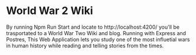 # World War 2 Wiki

By running Npm Run Start and locate to http://localhost:4200/ you'll be trasportated to a World War Two Wiki and blog.
Running with Express and Postres, This Web Application lets you study one of the most influetial wars in human history while
reading and telling stories from the times.  
